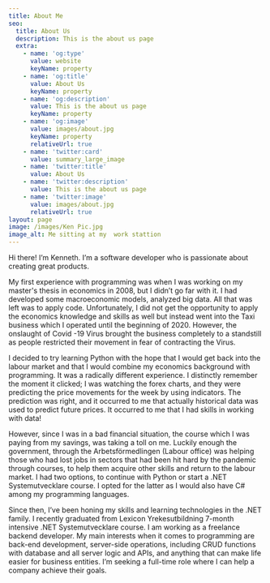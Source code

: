 ```yaml
---
title: About Me
seo:
  title: About Us
  description: This is the about us page
  extra:
    - name: 'og:type'
      value: website
      keyName: property
    - name: 'og:title'
      value: About Us
      keyName: property
    - name: 'og:description'
      value: This is the about us page
      keyName: property
    - name: 'og:image'
      value: images/about.jpg
      keyName: property
      relativeUrl: true
    - name: 'twitter:card'
      value: summary_large_image
    - name: 'twitter:title'
      value: About Us
    - name: 'twitter:description'
      value: This is the about us page
    - name: 'twitter:image'
      value: images/about.jpg
      relativeUrl: true
layout: page
image: /images/Ken Pic.jpg
image_alt: Me sitting at my  work stattion
---
```

 Hi there! I’m Kenneth. I’m a software developer who is passionate about creating great products. 

My first experience with programming was when I was working on my master's thesis in economics in 2008, but I didn’t go far with it. I had developed some macroeconomic models, analyzed big data. All that was left was to apply code. Unfortunately, I did not get the opportunity to apply the economics knowledge and skills as well but instead went into the Taxi business which I operated until the beginning of 2020. However, the onslaught of Covid -19 Virus brought the business completely to a standstill as people restricted their movement in fear of contracting the Virus.

I decided to try learning Python with the hope that I would get back into the labour market and that I would combine my economics background with programming. It was a radically different experience. I distinctly remember the moment it clicked; I was watching the forex charts, and they were predicting the price movements for the week by using indicators. The prediction was right, and it occurred to me that actually historical data was used to predict future prices. It occurred to me that I had skills in working with data!

However, since I was in a bad financial situation, the course which I was paying from my savings, was taking a toll on me. Luckily enough the government, through the Arbetsförmedlingen (Labour office) was helping those who had lost jobs in sectors that had been hit hard by the pandemic through courses, to help them acquire other skills and return to the labour market.  I had two options, to continue with Python or start a .NET Systemutvecklare course. I opted for the latter as I would also have  C# among my programming languages.

Since then, I’ve been honing my skills and learning technologies in the .NET family. I recently graduated from Lexicon Yrekesutbildning 7-month intensive .NET Systemutvecklare course. I am working as a freelance backend developer.  My main interests when it comes to programming are back-end development, server-side operations, including CRUD functions with database and all server logic and APIs, and anything that can make life easier for business entities. I’m seeking a full-time role where I can help a company achieve their goals.







